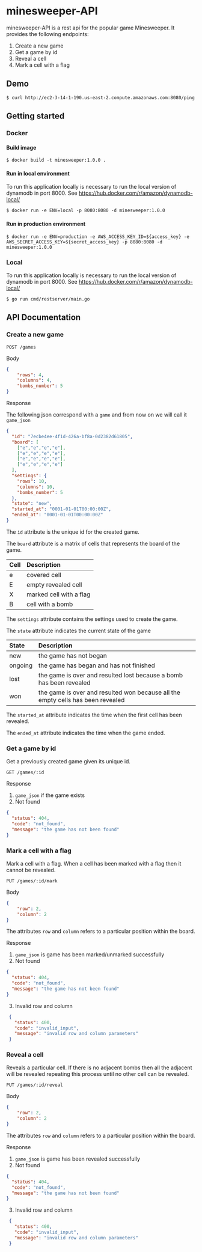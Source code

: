 # minesweeper-API
minesweeper-API is a rest api for the popular game Minesweeper. It provides the following endpoints:

1. Create a new game
2. Get a game by id
3. Reveal a cell
4. Mark a cell with a flag 

## Demo

```
$ curl http://ec2-3-14-1-190.us-east-2.compute.amazonaws.com:8080/ping
```

## Getting started

### Docker

#### Build image
````
$ docker build -t minesweeper:1.0.0 .
````

#### Run in local environment
To run this application locally is necessary to run the local version of dynamodb in port 8000. See https://hub.docker.com/r/amazon/dynamodb-local/

````
$ docker run -e ENV=local -p 8080:8080 -d minesweeper:1.0.0
````

#### Run in production environment
````
$ docker run -e ENV=production -e AWS_ACCESS_KEY_ID=${access_key} -e AWS_SECRET_ACCESS_KEY=${secret_access_key} -p 8080:8080 -d minesweeper:1.0.0
````

### Local
To run this application locally is necessary to run the local version of dynamodb in port 8000. See https://hub.docker.com/r/amazon/dynamodb-local/

```
$ go run cmd/restserver/main.go
```

## API Documentation

### Create a new game

```http
POST /games
```

Body
```json
{
    "rows": 4,
    "columns": 4,
    "bombs_number": 5
}
```

Response

The following json correspond with a `game` and from now on we will call it `game_json` 

```json
{
  "id": "7ecbe4ee-4f1d-426a-bf8a-0d2382d61805",
  "board": [
    ["e","e","e","e"],
    ["e","e","e","e"],
    ["e","e","e","e"],
    ["e","e","e","e"]
  ],
  "settings": {
    "rows": 10,
    "columns": 10,
    "bombs_number": 5
  },
  "state": "new",
  "started_at": "0001-01-01T00:00:00Z",
  "ended_at": "0001-01-01T00:00:00Z"
}
```

The `id` attribute is the unique id for the created game.

The `board` attribute is a matrix of cells that represents the board of the game.

| Cell | Description |
| :--- | :--- |
| e | covered cell |
| E | empty revealed cell |
| X | marked cell with a flag |
| B | cell with a bomb | 

The `settings` attribute contains the settings used to create the game.

The `state` attribute indicates the current state of the game 

| State | Description |
| :--- | :--- |
| new | the game has not began  |
| ongoing | the game has began and has not finished |
| lost | the game is over and resulted lost because a bomb has been revealed  |
| won | the game is over and resulted won because all the empty cells has been revealed | 

The `started_at` attribute indicates the time when the first cell has been revealed.

The `ended_at` attribute indicates the time when the game ended.

### Get a game by id
Get a previously created game given its unique id. 

```http
GET /games/:id
```

Response

1. `game_json` if the game exists
2. Not found
```json
{
  "status": 404,
  "code": "not_found",
  "message": "the game has not been found"
}
``` 

### Mark a cell with a flag
Mark a cell with a flag. When a cell has been marked with a flag then it cannot be revealed.

```http
PUT /games/:id/mark
```
Body

```json
{
    "row": 2,
    "column": 2
}
```

The attributes `row` and `column` refers to a particular position within the board.

Response

1. `game_json` is game has been marked/unmarked successfully
2. Not found
```json
{
  "status": 404,
  "code": "not_found",
  "message": "the game has not been found"
}
``` 
3. Invalid row and column
```json
 {
   "status": 400,
   "code": "invalid_input",
   "message": "invalid row and column parameters"
 }
 ``` 

### Reveal a cell
Reveals a particular cell. If there is no adjacent bombs then all the adjacent will be revealed repeating this process until no other cell can be revealed. 

```http
PUT /games/:id/reveal
```
Body

```json
{
    "row": 2,
    "column": 2
}
```

The attributes `row` and `column` refers to a particular position within the board.

Response

1. `game_json` is game has been revealed successfully
2. Not found
```json
{
  "status": 404,
  "code": "not_found",
  "message": "the game has not been found"
}
``` 
3. Invalid row and column
```json
 {
   "status": 400,
   "code": "invalid_input",
   "message": "invalid row and column parameters"
 }
 ``` 



